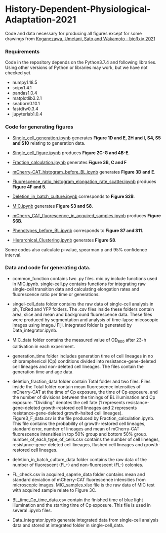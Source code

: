 # History-Dependent-Physiological-Adaptation-2021
Code and data necessary for producing all figures except for some drawings from [Koganezawa, Umetani, Sato and Wakamoto - bioRxiv 2021](https://www.biorxiv.org/content/10.1101/2021.09.05.459045v1)

### Requirements
Code in the repository depends on the Python3.7.4 and following libraries. Using other versions of Python or libraries may work, but we have not checked yet.
- numpy1.18.5
- scipy1.4.1
- pandas1.0.4
- matplotlib3.2.1
- seaborn0.10.1
- fastdtw0.3.4
- jupyterlab1.0.4

### Code for generating figures
- [Single_cell_generation.ipynb](https://github.com/YKogane/History-Dependent-Physiological-Adaptation-2021/blob/main/Single_cell_generation.ipynb) generates **Figure 1D and E, 2H and I, S4, S5 and S10** relating to generation data.

- [Single_cell_figure.ipynb](https://github.com/YKogane/History-Dependent-Physiological-Adaptation-2021/blob/main/Single_cell_figure.ipynb) produces **Figure 2C-G and 4B-E**.

- [Fraction_calculation.ipynb](https://github.com/YKogane/History-Dependent-Physiological-Adaptation-2021/blob/main/Fraction_calculation.ipynb) generates **Figure 3B, C and F**

- [mCherry-CAT_histogram_before_BL.ipynb](https://github.com/YKogane/History-Dependent-Physiological-Adaptation-2021/blob/main/mCherry-CAT_histogram_before_BL.ipynb) generates **Figure 3D and E**.

- [Fluorescence_ratio_histogram_elongation_rate_scatter.ipynb](https://github.com/YKogane/History-Dependent-Physiological-Adaptation-2021/blob/main/Fluorescence_ratio_histogram_elongation_rate_scatter.ipynb) produces **Figure 4F and 5**.

- [Deletion_in_batch_culture.ipynb](https://github.com/YKogane/History-Dependent-Physiological-Adaptation-2021/blob/main/Deletion_in_batch_culture.ipynb) corresponds to **Figure S2B**.

- [MIC.ipynb](https://github.com/YKogane/History-Dependent-Physiological-Adaptation-2021/blob/main/MIC.ipynb) generates **Figure S3 and S8**.

- [mCherry_CAT_fluorescence_in_acquired_samples.ipynb](https://github.com/YKogane/History-Dependent-Physiological-Adaptation-2021/blob/main/mCherry_CAT_fluorescence_in_acquired_samples.ipynb) produces **Figure S6B**.

- [Phenotypes_before_BL.ipynb](https://github.com/YKogane/History-Dependent-Physiological-Adaptation-2021/blob/main/Phenotypes_before_BL.ipynb) corresponds to **Figure S7 and S11**.

- [Hierarchical_Clustering.ipynb](https://github.com/YKogane/History-Dependent-Physiological-Adaptation-2021/blob/main/Hierarchical_Clustering.ipynb) generates **Figure S8**.

Some codes also calculate p-value,  spearman &rho; and 95\% confidence interval.

### Data and code for generating data.
- common_function contains two .py files. mic.py include functions used in MIC.ipynb. single-cell.py contains functions for integrating raw single-cell transition data and  calculating elongation rates and fluorescence ratio per time or generations.

- singel-cell_data folder contains the raw data of single-cell analysis in ph, TxRed and YFP folders. The .csv files inside these folders contain area, slice and mean and background fluorescence data. These files were produced by segmentation and analysis of time-lapse micoscopic images using imageJ Fiji. integrated folder is generated by Data_integrator.ipynb.

- MIC_data folder contains the measured value of OD<sub>600</sub> after 23-h caltivation in each experiment.

- generation_time folder includes generation time of cell lineages in no chloramphenicol (Cp) conditions divided into resistance-gene-deleted cell lineages and non-deleted cell lineages. The files contain the generation time and age data.

- deletion_fraction_data folder contain Total folder and two files. Files inside the Total folder contain mean fluorescence intensities of mCherry-CAT at the time of Cp exposure, the time of Cp exposure, and the number of divisions between the timings of BL illumination and Cp exposure. "Dividing" denotes the cell fate (1 represents resistance-gene-deleted growth-restored cell lineages and 2 represents resistance-gene-deleted growth-halted cell lineages).  
Figure3_F_data.csv is the file produced by Fraction_calculation.ipynb. This file contains the probability of growth-restored cell lineages, standard error, number of lineages and mean of mCherry-CAT fluorescence intensities in top 50\% group and bottom 50\% group.  
number_of_each_type_of_cells.csv contains the number of cell lineages, resistance-gene-deleted cell lineages, flushed cell lineages and growth-restored cell lineages.

- deletion_in_batch_culture_data folder contains the raw data of the number of fluorescent (FL+) and non-fluorescent (FL-) colonies.

- FL_check.csv in acquired_sapmle_data folder contains mean and standard deviation of mCherry-CAT fluorescence intensities from microscopic images.  MIC_samples.xlsx file is the raw data of MIC test with acquired sample relate to Figure 3C.

- BL_time_Cp_time_data.csv contain the finished time of blue light illumination and the starting time of Cp exposure. This file is used in several .ipynb files.

- Data_integrator.ipynb generate integrated data from single-cell analysis data and stored at integrated folder in single-cell_data.
